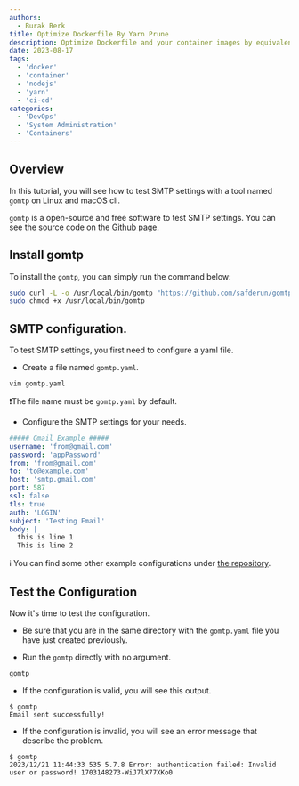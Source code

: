 ```yaml
---
authors:
  - Burak Berk
title: Optimize Dockerfile By Yarn Prune
description: Optimize Dockerfile and your container images by equivalent.
date: 2023-08-17
tags:
  - 'docker'
  - 'container'
  - 'nodejs'
  - 'yarn'
  - 'ci-cd'
categories:
  - 'DevOps'
  - 'System Administration'
  - 'Containers'
---
```


## Overview

In this tutorial, you will see how to test SMTP settings with a tool named `gomtp` on Linux and macOS cli.

`gomtp` is a open-source and free software to test SMTP settings. You can see the source code on the [Github page](https://github.com/safderun/gomtp).

## Install gomtp

To install the `gomtp`, you can simply run the command below:

```bash
sudo curl -L -o /usr/local/bin/gomtp "https://github.com/safderun/gomtp/releases/latest/download/gomtp-$(uname -s)-$(uname -m)" && \
sudo chmod +x /usr/local/bin/gomtp
```

## SMTP configuration.

To test SMTP settings, you first need to configure a yaml file.

- Create a file named `gomtp.yaml`.

```bash
vim gomtp.yaml
```

❗The file name must be `gomtp.yaml` by default.

- Configure the SMTP settings for your needs.

```yaml
##### Gmail Example #####
username: 'from@gmail.com'
password: 'appPassword'
from: 'from@gmail.com'
to: 'to@example.com'
host: 'smtp.gmail.com'
port: 587
ssl: false
tls: true
auth: 'LOGIN'
subject: 'Testing Email'
body: |
  this is line 1
  This is line 2
```

ℹ You can find some other example configurations under [the repository](https://github.com/safderun/gomtp/blob/master/gomtp.yml).

## Test the Configuration

Now it's time to test the configuration.

- Be sure that you are in the same directory with the `gomtp.yaml` file you have just created previously.

- Run the `gomtp` directly with no argument.

```bash
gomtp
```

- If the configuration is valid, you will see this output.

```shell
$ gomtp
Email sent successfully!
```

- If the configuration is invalid, you will see an error message that describe the problem.

```shell
$ gomtp
2023/12/21 11:44:33 535 5.7.8 Error: authentication failed: Invalid user or password! 1703148273-WiJ7lX77XKo0
```
